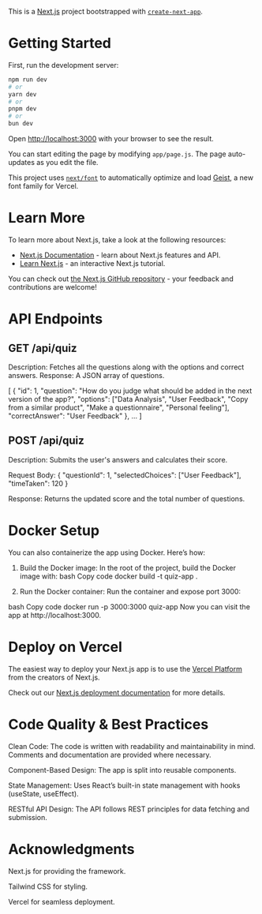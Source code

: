 This is a [Next.js](https://nextjs.org) project bootstrapped with [`create-next-app`](https://github.com/vercel/next.js/tree/canary/packages/create-next-app).

# Getting Started

First, run the development server:

```bash
npm run dev
# or
yarn dev
# or
pnpm dev
# or
bun dev
```

Open [http://localhost:3000](http://localhost:3000) with your browser to see the result.

You can start editing the page by modifying `app/page.js`. The page auto-updates as you edit the file.

This project uses [`next/font`](https://nextjs.org/docs/app/building-your-application/optimizing/fonts) to automatically optimize and load [Geist](https://vercel.com/font), a new font family for Vercel.

# Learn More

To learn more about Next.js, take a look at the following resources:

- [Next.js Documentation](https://nextjs.org/docs) - learn about Next.js features and API.
- [Learn Next.js](https://nextjs.org/learn) - an interactive Next.js tutorial.

You can check out [the Next.js GitHub repository](https://github.com/vercel/next.js) - your feedback and contributions are welcome!

# API Endpoints

## GET /api/quiz

Description: Fetches all the questions along with the options and correct answers.
Response: A JSON array of questions.

[
  {
    "id": 1,
    "question": "How do you judge what should be added in the next version of the app?",
    "options": ["Data Analysis", "User Feedback", "Copy from a similar product", "Make a questionnaire", "Personal feeling"],
    "correctAnswer": "User Feedback"
  },
  ...
]


## POST /api/quiz

Description: Submits the user's answers and calculates their score.

Request Body: { "questionId": 1, "selectedChoices": ["User Feedback"], "timeTaken": 120 }

Response: Returns the updated score and the total number of questions.

# Docker Setup

You can also containerize the app using Docker. Here’s how:

1. Build the Docker image:
   In the root of the project, build the Docker image with:
   bash
   Copy code
   docker build -t quiz-app .

2. Run the Docker container:
   Run the container and expose port 3000:

bash
Copy code
docker run -p 3000:3000 quiz-app
Now you can visit the app at http://localhost:3000.

# Deploy on Vercel

The easiest way to deploy your Next.js app is to use the [Vercel Platform](https://vercel.com/new?utm_medium=default-template&filter=next.js&utm_source=create-next-app&utm_campaign=create-next-app-readme) from the creators of Next.js.

Check out our [Next.js deployment documentation](https://nextjs.org/docs/app/building-your-application/deploying) for more details.


# Code Quality & Best Practices
Clean Code: The code is written with readability and maintainability in mind. Comments and documentation are provided where necessary.

Component-Based Design: The app is split into reusable components.

State Management: Uses React’s built-in state management with hooks (useState, useEffect).

RESTful API Design: The API follows REST principles for data fetching and submission.

# Acknowledgments
Next.js for providing the framework.

Tailwind CSS for styling.

Vercel for seamless deployment.